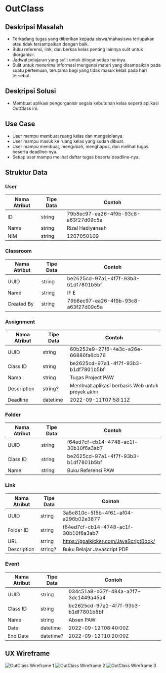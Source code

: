 # OutClass

## Deskripsi Masalah
- Terkadang tugas yang diberikan kepada siswa/mahasiswa terlupakan atau tidak tersampaikan dengan baik.
- Buku referensi, link, dan berkas kelas penting lainnya sulit untuk diorganisir.
- Jadwal pelajaran yang sulit untuk diingat setiap harinya.
- Sulit untuk menerima informasi mengenai materi yang disampaikan pada suatu pertemuan, terutama bagi yang tidak masuk kelas pada hari tersebut.

## Deskripsi Solusi
- Membuat aplikasi pengorganisir segala kebutuhan kelas seperti aplikasi OutClass ini.

## Use Case
- User mampu membuat ruang kelas dan mengelolanya.
- User mampu masuk ke ruang kelas yang sudah dibuat.
- User mampu membuat, mengubah, menghapus, dan melihat tugas beserta deadline-nya.
- Setiap user mampu melihat daftar tugas beserta deadline-nya.

## Struktur Data
### User
| Nama Atribut | Tipe Data | Contoh                               |
| ------------ | --------- | ------------------------------------ |
| ID           | string    | 79b8ec97-ea26-4f9b-93c8-a63f27d09c5a |
| Name         | string    | Rizal Hadiyansah                     |
| NIM          | string    | 1207050109                           |

### Classroom
| Nama Atribut | Tipe Data | Contoh                               |
| ------------ | --------- | ------------------------------------ |
| UUID         | string    | be2625cd-97a1-4f7f-93b3-b1df7801b5bf |
| Name         | string    | IF E                                 |
| Created By   | string    | 79b8ec97-ea26-4f9b-93c8-a63f27d09c5a |

### Assignment
| Nama Atribut | Tipe Data | Contoh                                           |
| ------------ | --------- | ------------------------------------------------ |
| UUID         | string    | 60b252e9-27f8-4e3c-a26e-66886fa6cb76             |
| Class ID     | string    | be2625cd-97a1-4f7f-93b3-b1df7801b5bf             |
| Nama         | string    | Tugas Project PAW                                |
| Description  | string?   | Membuat aplikasi berbasis Web untuk proyek akhir |
| Deadline     | datetime  | 2022-09-11T07:58:11Z                             |

### Folder
| Nama Atribut | Tipe Data | Contoh                               |
| ------------ | --------- | ------------------------------------ |
| UUID         | string    | f64ed7cf-cb14-4748-ac1f-30b10f6a3ab7 |
| Class ID     | string    | be2625cd-97a1-4f7f-93b3-b1df7801b5bf |
| Name         | string    | Buku Referensi PAW                   |

### Link
| Nama Atribut | Tipe Data | Contoh                                 |
| ------------ | --------- | -------------------------------------- |
| UUID         | string    | 3a5c810c-5f5b-4f61-af04-a296b02e3877   |
| Folder ID    | string    | f64ed7cf-cb14-4748-ac1f-30b10f6a3ab7   |
| URL          | string    | https://goalkicker.com/JavaScriptBook/ |
| Description  | string?   | Buku Belajar Javascript PDF            |

### Event
| Nama Atribut | Tipe Data | Contoh                               |
| ------------ | --------- | ------------------------------------ |
| UUID         | string    | 034c51a8-d37f-484a-a2f7-3dc1449a45a4 |
| Class ID     | string    | be2625cd-97a1-4f7f-93b3-b1df7801b5bf |
| Name         | string    | Absen PAW                            |
| Date         | datetime  | 2022-09-12T08:40:00Z                 |
| End Date     | datetime? | 2022-09-12T10:20:00Z                 |

## UX Wireframe
![OutClass Wireframe 1](wireframe-1.jpeg)
![OutClass Wireframe 2](wireframe-2.jpeg)
![OutClass Wireframe 3](wireframe-3.jpeg)